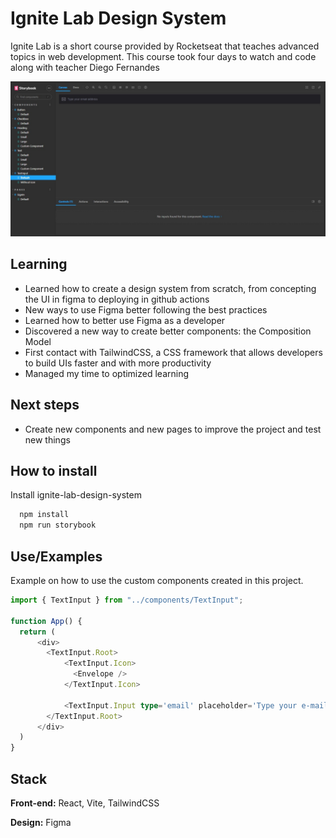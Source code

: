 
# Ignite Lab Design System

Ignite Lab is a short course provided by Rocketseat that teaches advanced topics in web development. This course took four days to watch and code along with teacher Diego Fernandes

![storybook screenshot](src\assets\storybook-print-screen.jpeg)

## Learning

- Learned how to create a design system from scratch, from concepting the UI in figma to deploying in github actions
- New ways to use Figma better following the best practices
- Learned how to better use Figma as a developer
- Discovered a new way to create better components: the Composition Model
- First contact with TailwindCSS, a CSS framework that allows developers to build UIs faster and with more productivity 
- Managed my time to optimized learning

## Next steps

- Create new components and new pages to improve the project and test new things

## How to install

Install ignite-lab-design-system

```bash
  npm install 
  npm run storybook
```

## Use/Examples

Example on how to use the custom components created in this project.

```ts
import { TextInput } from "../components/TextInput";

function App() {
  return (
      <div>
        <TextInput.Root>
            <TextInput.Icon>
              <Envelope />
            </TextInput.Icon>

            <TextInput.Input type='email' placeholder='Type your e-mail'/>
        </TextInput.Root>
      </div>
  )
}
```

## Stack

**Front-end:** React, Vite, TailwindCSS

**Design:** Figma



